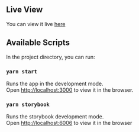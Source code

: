 ## Live View

You can view it live [here](https://alegion-gallery.netlify.app/)

## Available Scripts

In the project directory, you can run:

### `yarn start`

Runs the app in the development mode.\
Open [http://localhost:3000](http://localhost:3000) to view it in the browser.

### `yarn storybook`

Runs the storybook development mode.\
Open [http://localhost:6006](http://localhost:6006) to view it in the browser
